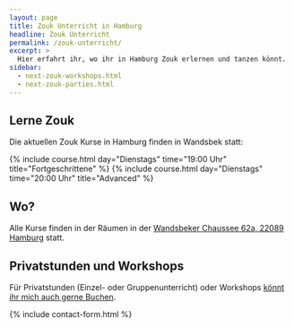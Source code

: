 ```yaml
---
layout: page
title: Zouk Unterricht in Hamburg
headline: Zouk Unterricht
permalink: /zouk-unterricht/
excerpt: >
  Hier erfahrt ihr, wo ihr in Hamburg Zouk erlernen und tanzen könnt.
sidebar:
  - next-zouk-workshops.html
  - next-zouk-parties.html
---
```


## Lerne Zouk

Die aktuellen Zouk Kurse in Hamburg finden in Wandsbek statt:

{% include course.html day="Dienstags" time="19:00 Uhr" title="Fortgeschrittene" %}
{% include course.html day="Dienstags" time="20:00 Uhr" title="Advanced" %}

## Wo?

Alle Kurse finden in der Räumen in der [Wandsbeker Chaussee 62a, 22089 Hamburg](https://www.google.de/maps/place/Wandsbeker+Chaussee+22,+22089+Hamburg,+Germany/@53.5647819,10.0340654,17z/data=!3m1!4b1!4m5!3m4!1s0x47b18eb80f9c803f:0x7fce3d02fd0318e8!8m2!3d53.5647819!4d10.0362594) statt.

## Privatstunden und Workshops

Für Privatstunden (Einzel- oder Gruppenunterricht) oder Workshops [könnt ihr mich auch gerne Buchen](#contact-form).


{% include contact-form.html %}
